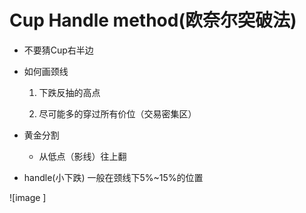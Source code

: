 # Cup Handle method(欧奈尔突破法)

+ 不要猜Cup右半边

+ 如何画颈线

  1. 下跌反抽的高点

  2. 尽可能多的穿过所有价位（交易密集区）

+ 黄金分割

  + 从低点（影线）往上翻

+ handle(小下跌) 一般在颈线下5%~15%的位置

![image ]